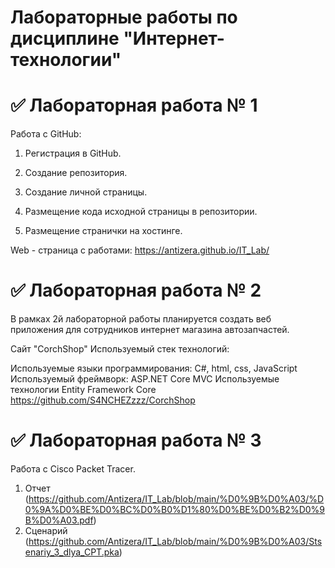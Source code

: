 # Лабораторные работы по дисциплине "Интернет-технологии"
# ✅ Лабораторная работа № 1
Работа с GitHub:

1. Регистрация в GitHub.

2. Создание репозитория.

3. Создание личной страницы.

4. Размещение кода исходной страницы в репозитории.

5. Размещение странички на хостинге.

Web - страница с работами:  https://antizera.github.io/IT_Lab/

# ✅ Лабораторная работа № 2

В рамках 2й лабораторной работы планируется создать веб приложения для сотрудников интернет магазина автозапчастей.

Сайт "CorchShop" Используемый стек технологий:

Используемые языки программирования: С#, html, css, JavaScript
Используемый фреймворк: ASP.NET Core MVC
Используемые технологии Entity Framework Core
https://github.com/S4NCHEZzzz/CorchShop

# ✅ Лабораторная работа № 3

Работа с Cisco Packet Tracer. 

1. Отчет (https://github.com/Antizera/IT_Lab/blob/main/%D0%9B%D0%A03/%D0%9A%D0%BE%D0%BC%D0%B0%D1%80%D0%BE%D0%B2%D0%9B%D0%A03.pdf)
2. Сценарий (https://github.com/Antizera/IT_Lab/blob/main/%D0%9B%D0%A03/Stsenariy_3_dlya_CPT.pka)
